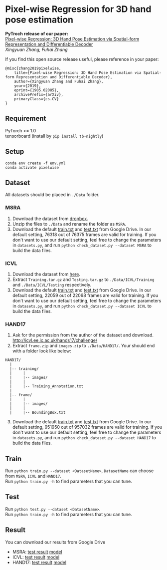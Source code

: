 # Pixel-wise Regression for 3D hand pose estimation 
**PyTroch release of our paper:**   
[Pixel-wise Regression: 3D Hand Pose Estimation via Spatial-form Representation and Differentiable Decoder](https://arxiv.org/abs/1905.02085)  
*Xingyuan Zhang, Fuhai Zhang*

If you find this open source release useful, please reference in your paper:
```
@misc{zhang2019pixelwise,
    title={Pixel-wise Regression: 3D Hand Pose Estimation via Spatial-form Representation and Differentiable Decoder},
    author={Xingyuan Zhang and Fuhai Zhang},
    year={2019},
    eprint={1905.02085},
    archivePrefix={arXiv},
    primaryClass={cs.CV}
}
```

## Requirement  
PyTorch >= 1.0  
tensorboard (install by `pip install tb-nightly`)

## Setup
```
conda env create -f env.yml
conda activate pixelwise
```

## Dataset  
All datasets should be placed in `./Data` folder.  
### MSRA  
1. Download the dataset from [dropbox](https://www.dropbox.com/s/bmx2w0zbnyghtp7/cvpr15_MSRAHandGestureDB.zip?dl=0).
2. Unzip the files to `./Data` and rename the folder as `MSRA`.
3. Download the default [train.txt](https://drive.google.com/open?id=1RESPwhnlbQ1Rg7qNPCJ0zGBy7aOjdGmB) and [test.txt](https://drive.google.com/open?id=1QZTl5X5IX4GPZ429l_EOkf0yBnzYGQHO) from Google Drive. In our default setting, 76318 out of 76375 frames are valid for training. If you don't want to use our default setting, feel free to change the parameters in `datasets.py`, and run `python check_dataset.py --dataset MSRA` to build the data files.

### ICVL  
1. Download the dataset from [here](https://labicvl.github.io/hand.html).  
2. Extract `Training.tar.gz` and `Testing.tar.gz` to `./Data/ICVL/Training` and `./Data/ICVL/Testing` respectively.
3. Download the default [train.txt](https://drive.google.com/open?id=1xuIr5hAJFEu1dIEuzXm6yiOCxA6DHDDA) and [test.txt](https://drive.google.com/open?id=1ucn9QjyRBL9463ihC2qt60uetXUSkeJQ) from Google Drive. In our default setting, 22059 out of 22068 frames are valid for training. If you don't want to use our default setting, feel free to change the parameters in `datasets.py`, and run `python check_dataset.py --dataset ICVL` to build the data files.

### HAND17  
1. Ask for the permission from the author of the dataset and download.  
http://icvl.ee.ic.ac.uk/hands17/challenge/
2. Extract `frame.zip` and `images.zip` to `./Data/HAND17/`. Your should end with a folder look like below:
```
HAND17/
  |
  |-- training/
  |     |
  |     |-- images/
  |     |
  |     |-- Training_Annotation.txt
  |
  |-- frame/
  |     |
  |     |-- images/
  |     |
  |     |-- BoundingBox.txt
```
3. Download the default [train.txt](https://drive.google.com/open?id=1ZX1Ain24IiEtDcpqnZYcMhrOk4N_9E4X) and [test.txt](https://drive.google.com/open?id=17p6suS5e-6qjDr0XtfAVxpEoEvDd_tx1) from Google Drive. In our default setting, 951950 out of 957032 frames are valid for training. If you don't want to use our default setting, feel free to change the parameters in `datasets.py`, and run `python check_dataset.py --dataset HAND17` to build the data files.

## Train  
Run `python train.py --dataset <DatasetName>`, `DatasetName` can choose from `MSRA`, `ICVL` and `HAND17`.  
Run `python train.py -h` to find parameters that you can tune.

## Test  
Run `python test.py --dataset <DatasetName>`.  
Run `python train.py -h` to find parameters that you can tune.

## Result  
You can download our results from Google Drive
- MSRA: [test result]() [model]()
- ICVL: [test result]() [model]()
- HAND17: [test result]() [model]()